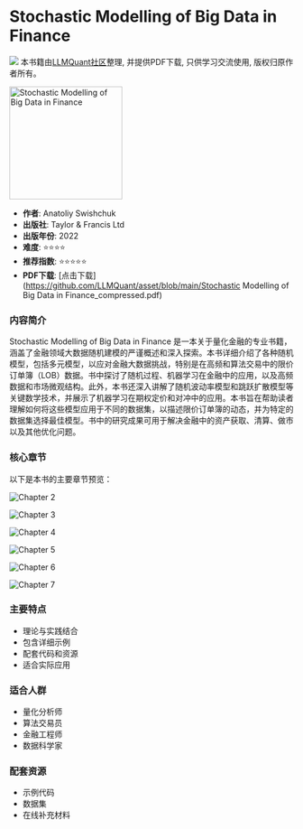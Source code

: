 # Stochastic Modelling of Big Data in Finance

![](https://fastly.jsdelivr.net/gh/bucketio/img3@main/2024/09/04/1725464231869-e0b2f727-2a0f-4270-bf6c-31ddc350426a.gif)
本书籍由[LLMQuant社区](https://llmquant.com/)整理, 并提供PDF下载, 只供学习交流使用, 版权归原作者所有。

<img src="1.png" alt="Stochastic Modelling of Big Data in Finance" width="200"/>

- **作者**: Anatoliy Swishchuk
- **出版社**: Taylor & Francis Ltd
- **出版年份**: 2022
- **难度**: ⭐⭐⭐⭐
- **推荐指数**: ⭐⭐⭐⭐⭐
- **PDF下载**: [点击下载](https://github.com/LLMQuant/asset/blob/main/Stochastic Modelling of Big Data in Finance_compressed.pdf)

### 内容简介

Stochastic Modelling of Big Data in Finance 是一本关于量化金融的专业书籍，涵盖了金融领域大数据随机建模的严谨概述和深入探索。本书详细介绍了各种随机模型，包括多元模型，以应对金融大数据挑战，特别是在高频和算法交易中的限价订单簿（LOB）数据。书中探讨了随机过程、机器学习在金融中的应用，以及高频数据和市场微观结构。此外，本书还深入讲解了随机波动率模型和跳跃扩散模型等关键数学技术，并展示了机器学习在期权定价和对冲中的应用。本书旨在帮助读者理解如何将这些模型应用于不同的数据集，以描述限价订单簿的动态，并为特定的数据集选择最佳模型。书中的研究成果可用于解决金融中的资产获取、清算、做市以及其他优化问题。

### 核心章节

以下是本书的主要章节预览：

![Chapter 2](2.png)

![Chapter 3](3.png)

![Chapter 4](4.png)

![Chapter 5](5.png)

![Chapter 6](6.png)

![Chapter 7](7.png)

### 主要特点

- 理论与实践结合
- 包含详细示例
- 配套代码和资源
- 适合实际应用

### 适合人群

- 量化分析师
- 算法交易员
- 金融工程师
- 数据科学家

### 配套资源

- 示例代码
- 数据集
- 在线补充材料